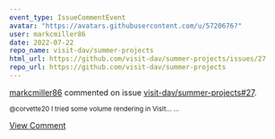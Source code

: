 ```yaml
---
event_type: IssueCommentEvent
avatar: "https://avatars.githubusercontent.com/u/5720676?"
user: markcmiller86
date: 2022-07-22
repo_name: visit-dav/summer-projects
html_url: https://github.com/visit-dav/summer-projects/issues/27
repo_url: https://github.com/visit-dav/summer-projects
---
```


<a href='https://github.com/markcmiller86' target='_blank'>markcmiller86</a> commented on issue <a href='https://github.com/visit-dav/summer-projects/issues/27' target='_blank'>visit-dav/summer-projects#27</a>.

<small>@corvette20 I tried some volume rendering in VisIt......</small>

<a href='https://github.com/visit-dav/summer-projects/issues/27' target='_blank'>View Comment</a>